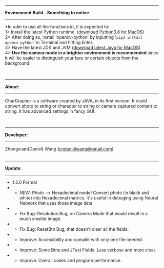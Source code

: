 **********************
**Environment Build  -  Something to notice**
**********************
*In oder to use all the functions in, it is expected to:<br>
1> Install the latest Python runtime. (<a href="https://www.python.org/ftp/python/3.8.0/python-3.8.0-macosx10.9.pkg">download Python3.8 for MacOS</a>)<br>
2> After doing so, install 'opencv-python' by inputting '<code>pip3 install opencv-python</code>' in Terminal and hitting Enter.<br>
3> Have the latest JDK and JVM (<a href="https://www.java.com/en/download/mac_download.jsp">download latest Java for MacOS</a>).<br>
4> **Use the camera mode in a brighter environment is recommended** since it will be easier to distinguish your face or certain objects from the background<br>

<br>

**********
**About:**
**********

   CharGrapher is a software created by JAVA, in its first version. It could convert photo to string or character to string or camera captured content to string. It has advanced settings in fancy GUI.

<br>

**************
**Developer:**
**************
Zhongxuan(Daniel) Wang (cndanielwang@gmail.com)
<br>
<br>

***********
**Update:**
***********
- 1.2.0 Formal
- - *NEW*: Photo --> Hexadecimal mode! Convert photo (in black and white) into Hexadecimal matrics. It's useful in debuging using Neural Network that uses those image data.
- - Fix Bug: Resolution Bug, on Camera Mode that would result in a much smaller image.
- - Fix Bug: ResetBtn Bug, that doesn't clear all the fields.
- - Improve: Accessibility and compile with only one file needed.
- - Improve: Some Btns and JText Fields. Less verbose and more clear.
- - Improve: Overall codes and program performance.
